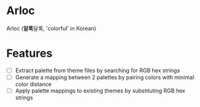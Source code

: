 # Arloc

Arloc (**알록**달록, 'colorful' in Korean)

# Features

- [ ] Extract palette from theme files by searching for RGB hex strings
- [ ] Generate a mapping between 2 palettes by pairing colors with minimal color distance
- [ ] Apply palette mappings to existing themes by substituting RGB hex strings
